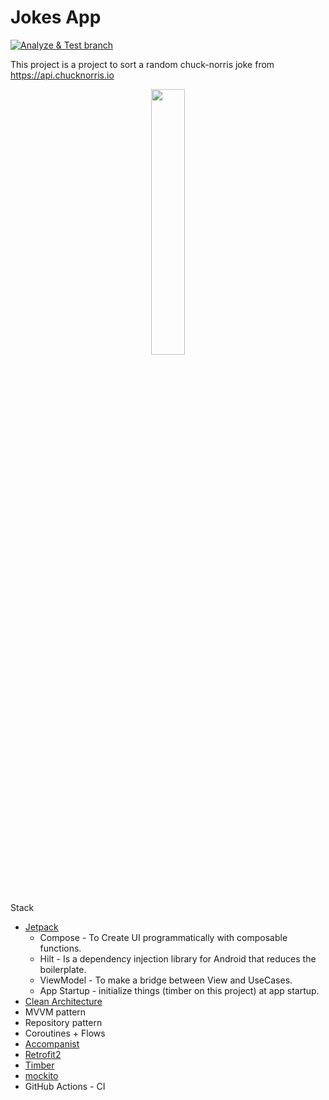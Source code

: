 # Jokes App
[![Analyze & Test branch](https://github.com/rcorbellini/JokesApp/actions/workflows/analyze_branch.yml/badge.svg)](https://github.com/rcorbellini/JokesApp/actions/workflows/analyze_branch.yml)

  This project is a project to sort a random chuck-norris joke from  https://api.chucknorris.io

<p  align="center">
<img src="joke_app.gif" width="33%"/>
</p

## Stack
- [Jetpack](https://developer.android.com/jetpack)
    - Compose - To Create UI programmatically with composable functions.
    - Hilt - Is a dependency injection library for Android that reduces the boilerplate. 
    - ViewModel - To make a bridge between View and UseCases.
    - App Startup - initialize things (timber on this project) at app startup.
- [Clean Architecture](https://blog.cleancoder.com/uncle-bob/2012/08/13/the-clean-architecture.html)
- MVVM pattern
- Repository pattern
- Coroutines + Flows
- [Accompanist](https://google.github.io/accompanist)
- [Retrofit2](https://github.com/square/retrofit)
- [Timber](https://github.com/JakeWharton/timber)
- [mockito](https://github.com/mockito/mockito)
- GitHub Actions - CI
